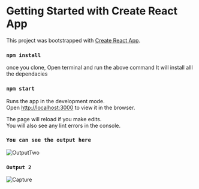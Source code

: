 
# Getting Started with Create React App

This project was bootstrapped with [Create React App](https://github.com/facebook/create-react-app).

### `npm install`

once you clone, Open terminal and run the above command
It will install alll the dependacies

### `npm start`

Runs the app in the development mode.\
Open [http://localhost:3000](http://localhost:3000) to view it in the browser.

The page will reload if you make edits.\
You will also see any lint errors in the console.


### `You can see the output here`

![OutputTwo](https://user-images.githubusercontent.com/34277793/135711419-8bb0bb8f-fc95-4bc7-be87-41697d726a65.PNG)

### `Output 2`

![Capture](https://user-images.githubusercontent.com/34277793/135711404-afadb354-b388-4343-8f46-0545bc247f0c.PNG)
